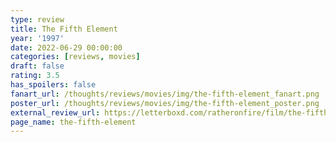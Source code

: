 ```yaml
---
type: review
title: The Fifth Element
year: '1997'
date: 2022-06-29 00:00:00
categories: [reviews, movies]
draft: false
rating: 3.5
has_spoilers: false
fanart_url: /thoughts/reviews/movies/img/the-fifth-element_fanart.png
poster_url: /thoughts/reviews/movies/img/the-fifth-element_poster.png
external_review_url: https://letterboxd.com/ratheronfire/film/the-fifth-element/
page_name: the-fifth-element
---
```


